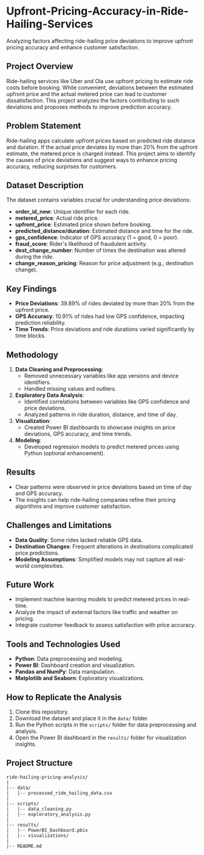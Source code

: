 # Upfront-Pricing-Accuracy-in-Ride-Hailing-Services
Analyzing factors affecting ride-hailing price deviations to improve upfront pricing accuracy and enhance customer satisfaction.


## Project Overview

Ride-hailing services like Uber and Ola use upfront pricing to estimate ride costs before booking. While convenient, deviations between the estimated upfront price and the actual metered price can lead to customer dissatisfaction. This project analyzes the factors contributing to such deviations and proposes methods to improve prediction accuracy.

## Problem Statement

Ride-hailing apps calculate upfront prices based on predicted ride distance and duration. If the actual price deviates by more than 20% from the upfront estimate, the metered price is charged instead. This project aims to identify the causes of price deviations and suggest ways to enhance pricing accuracy, reducing surprises for customers.

## Dataset Description

The dataset contains variables crucial for understanding price deviations:

- **order\_id\_new**: Unique identifier for each ride.
- **metered\_price**: Actual ride price.
- **upfront\_price**: Estimated price shown before booking.
- **predicted\_distance/duration**: Estimated distance and time for the ride.
- **gps\_confidence**: Indicator of GPS accuracy (1 = good, 0 = poor).
- **fraud\_score**: Rider's likelihood of fraudulent activity.
- **dest\_change\_number**: Number of times the destination was altered during the ride.
- **change\_reason\_pricing**: Reason for price adjustment (e.g., destination change).

## Key Findings

- **Price Deviations**: 39.89% of rides deviated by more than 20% from the upfront price.
- **GPS Accuracy**: 10.91% of rides had low GPS confidence, impacting prediction reliability.
- **Time Trends**: Price deviations and ride durations varied significantly by time blocks.

## Methodology

1. **Data Cleaning and Preprocessing**:
   - Removed unnecessary variables like app versions and device identifiers.
   - Handled missing values and outliers.
2. **Exploratory Data Analysis**:
   - Identified correlations between variables like GPS confidence and price deviations.
   - Analyzed patterns in ride duration, distance, and time of day.
3. **Visualization**:
   - Created Power BI dashboards to showcase insights on price deviations, GPS accuracy, and time trends.
4. **Modeling**:
   - Developed regression models to predict metered prices using Python (optional enhancement).

## Results

- Clear patterns were observed in price deviations based on time of day and GPS accuracy.
- The insights can help ride-hailing companies refine their pricing algorithms and improve customer satisfaction.

## Challenges and Limitations

- **Data Quality**: Some rides lacked reliable GPS data.
- **Destination Changes**: Frequent alterations in destinations complicated price predictions.
- **Modeling Assumptions**: Simplified models may not capture all real-world complexities.

## Future Work

- Implement machine learning models to predict metered prices in real-time.
- Analyze the impact of external factors like traffic and weather on pricing.
- Integrate customer feedback to assess satisfaction with price accuracy.

## Tools and Technologies Used

- **Python**: Data preprocessing and modeling.
- **Power BI**: Dashboard creation and visualization.
- **Pandas and NumPy**: Data manipulation.
- **Matplotlib and Seaborn**: Exploratory visualizations.

## How to Replicate the Analysis

1. Clone this repository.
2. Download the dataset and place it in the `data/` folder.
3. Run the Python scripts in the `scripts/` folder for data preprocessing and analysis.
4. Open the Power BI dashboard in the `results/` folder for visualization insights.

## Project Structure

```
ride-hailing-pricing-analysis/
|
|-- data/
|   |-- processed_ride_hailing_data.csv
|
|-- scripts/
|   |-- data_cleaning.py
|   |-- exploratory_analysis.py
|
|-- results/
|   |-- PowerBI_Dashboard.pbix
|   |-- visualizations/
|
|-- README.md
```


